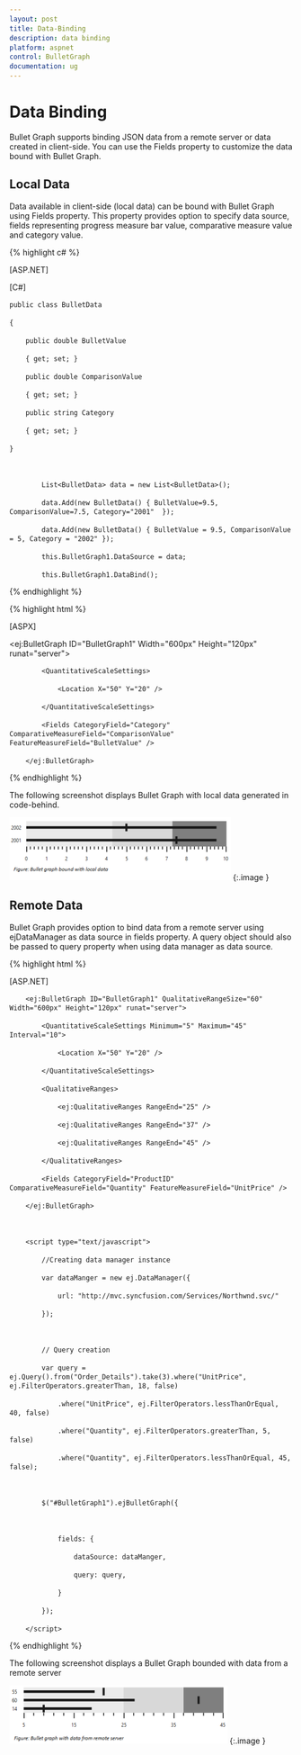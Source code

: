 ```yaml
---
layout: post
title: Data-Binding
description: data binding
platform: aspnet
control: BulletGraph	
documentation: ug
---
```


# Data Binding

Bullet Graph supports binding JSON data from a remote server or data created in client-side. You can use the Fields property to customize the data bound with Bullet Graph.

## Local Data

Data available in client-side (local data) can be bound with Bullet Graph using Fields property. This property provides option to specify data source, fields representing progress measure bar value, comparative measure value and category value. 

{% highlight c# %}

[ASP.NET]

[C#]



    public class BulletData

    {

        public double BulletValue

        { get; set; }

        public double ComparisonValue

        { get; set; }

        public string Category

        { get; set; }	

    }



            List<BulletData> data = new List<BulletData>();

            data.Add(new BulletData() { BulletValue=9.5, ComparisonValue=7.5, Category="2001"  });

            data.Add(new BulletData() { BulletValue = 9.5, ComparisonValue = 5, Category = "2002" });

            this.BulletGraph1.DataSource = data;

            this.BulletGraph1.DataBind();


{% endhighlight %}

{% highlight html %}
			
[ASPX]



<ej:BulletGraph ID="BulletGraph1" Width="600px" Height="120px" runat="server">                        

            <QuantitativeScaleSettings>

                <Location X="50" Y="20" />

            </QuantitativeScaleSettings>

            <Fields CategoryField="Category" ComparativeMeasureField="ComparisonValue" FeatureMeasureField="BulletValue" />

        </ej:BulletGraph>

{% endhighlight %}

The following screenshot displays Bullet Graph with local data generated in code-behind.

![](Data-Binding_images/Data-Binding_img1.png)
{:.image }


## Remote Data

Bullet Graph provides option to bind data from a remote server using ejDataManager as data source in fields property. A query object should also be passed to query property when using data manager as data source.

{% highlight html %}

[ASP.NET]



        <ej:BulletGraph ID="BulletGraph1" QualitativeRangeSize="60" Width="600px" Height="120px" runat="server">                        

            <QuantitativeScaleSettings Minimum="5" Maximum="45" Interval="10">

                <Location X="50" Y="20" />

            </QuantitativeScaleSettings>

            <QualitativeRanges>

                <ej:QualitativeRanges RangeEnd="25" />

                <ej:QualitativeRanges RangeEnd="37" />

                <ej:QualitativeRanges RangeEnd="45" />

            </QualitativeRanges>

            <Fields CategoryField="ProductID" ComparativeMeasureField="Quantity" FeatureMeasureField="UnitPrice" />

        </ej:BulletGraph>



        <script type="text/javascript">

            //Creating data manager instance

            var dataManger = new ej.DataManager({

                url: "http://mvc.syncfusion.com/Services/Northwnd.svc/"

            });



            // Query creation

            var query = ej.Query().from("Order_Details").take(3).where("UnitPrice", ej.FilterOperators.greaterThan, 18, false)

                .where("UnitPrice", ej.FilterOperators.lessThanOrEqual, 40, false)

                .where("Quantity", ej.FilterOperators.greaterThan, 5, false)

                .where("Quantity", ej.FilterOperators.lessThanOrEqual, 45, false);



            $("#BulletGraph1").ejBulletGraph({



                fields: {

                    dataSource: dataManger,

                    query: query,

                }

            });

        </script>

{% endhighlight %}

The following screenshot displays a Bullet Graph bounded with data from a remote server

![](Data-Binding_images/Data-Binding_img2.png) 
{:.image }


